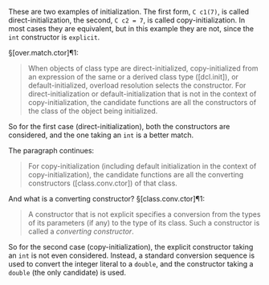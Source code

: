 These are two examples of initialization. The first form, `C c1(7)`, is called direct-initialization, the second, `C c2 = 7`, is called copy-initialization. In most cases they are equivalent, but in this example they are not, since the `int` constructor is `explicit`.

§[over.match.ctor]¶1:

> When objects of class type are direct-initialized, copy-initialized from an expression of the same or a derived class type ([dcl.init]), or default-initialized, overload resolution selects the constructor. For direct-initialization or default-initialization that is not in the context of copy-initialization, the candidate functions are all the constructors of the class of the object being initialized.

So for the first case (direct-initialization), both the constructors are considered, and the one taking an `int` is a better match.

The paragraph continues:

> For copy-initialization (including default initialization in the context of copy-initialization), the candidate functions are all the converting constructors ([class.conv.ctor]) of that class.

And what is a converting constructor? §[class.conv.ctor]¶1:

> A constructor that is not explicit specifies a conversion from the types of its parameters (if any) to the type of its class. Such a constructor is called a *converting constructor*.

So for the second case (copy-initialization), the explicit constructor taking an `int` is not even considered. Instead, a standard conversion sequence is used to convert the integer literal to a `double`, and the constructor taking a `double` (the only candidate) is used.